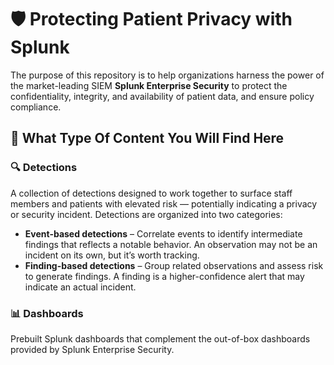 # 🛡️ Protecting Patient Privacy with Splunk

The purpose of this repository is to help organizations harness the power of the market-leading SIEM **Splunk Enterprise Security** to protect the confidentiality, integrity, and availability of patient data, and ensure policy compliance. 

## 📌 What Type Of Content You Will Find Here

### 🔍 Detections  
A collection of detections designed to work together to surface staff members and patients with elevated risk — potentially indicating a privacy or security incident. Detections are organized into two categories:

- **Event-based detections** –  Correlate events to identify intermediate findings that reflects a notable behavior. An observation may not be an incident on its own, but it’s worth tracking.
- **Finding-based detections** – Group related observations and assess risk to generate findings. A finding is a higher-confidence alert that may indicate an actual incident.

### 📊 Dashboards  
Prebuilt Splunk dashboards that complement the out-of-box dashboards provided by Splunk Enterprise Security.


